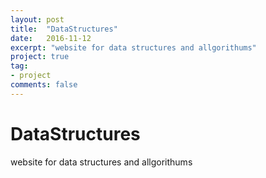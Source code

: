 ```yaml
---
layout: post
title:  "DataStructures"
date:   2016-11-12
excerpt: "website for data structures and allgorithums"
project: true
tag:
- project
comments: false
---
```

# DataStructures
website for data structures and allgorithums
